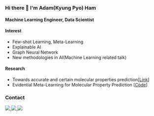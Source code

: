 ### Hi there 👋 I'm Adam(Kyung Pyo) Ham
</div>

#### Machine Learning Engineer, Data Scientist

#### Interest
- Few-shot Learning, Meta-Learning
- Explainable AI
- Graph Neural Network
- New methodologies in AI(Machine Learning related talk)

#### Research
- Towards accurate and certain molecular properties prediction[[Link](https://ieeexplore.ieee.org/abstract/document/9952716)]
- Evidential Meta-Learning for Molecular Property Prediction [[Code](https://github.com/Ajou-DILab/EM3P2)]


### Contact
<div align=left>
<a href=https://hidden719.github.io/ /a><img src="https://img.shields.io/badge/GitHub%20Pages-222222.svg?style=for-the-badge&logo=GitHub-Pages&logoColor=white">
<a href=https://www.linkedin.com/in/kyungpyo-ham-b26a12190/ /a><img src="https://img.shields.io/badge/LinkedIn-0077B5?style=for-the-badge&logo=linkedin&logoColor=white">
<a href=mailto:hidden719@gmail.com /a><img src= "https://img.shields.io/badge/Gmail-D14836?style=for-the-badge&logo=gmail&logoColor=white">

<!--[![Instagram Badge](https://img.shields.io/badge/-Instagram-dd2a7b?style=flat-square&logo=instagram&logoColor=white&link=https://www.instagram.com/data.scientist/)]() -->

</div>
<!--
**hidden719/hidden719** is a ✨ _special_ ✨ repository because its `README.md` (this file) appears on your GitHub profile.

Here are some ideas to get you started:

- 🔭 I’m currently working on ...
- 🌱 I’m currently learning ...
- 👯 I’m looking to collaborate on ...
- 🤔 I’m looking for help with ...
- 💬 Ask me about ...
- 📫 How to reach me: ...
- 😄 Pronouns: ... 
- ⚡ Fun fact: ...
-->
